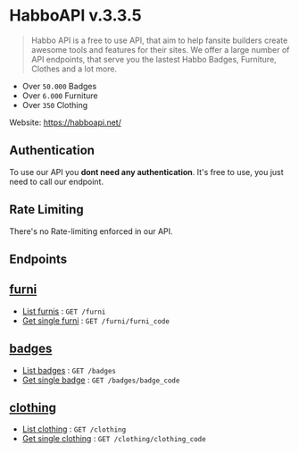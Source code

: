 # HabboAPI v.3.3.5
> Habbo API is a free to use API, that aim to help fansite builders create awesome tools and features for their sites. We offer a large number of API endpoints, that serve you the lastest Habbo Badges, Furniture, Clothes and a lot more.

- Over `50.000` Badges
- Over `6.000` Furniture
- Over `350` Clothing

Website: https://habboapi.net/

## Authentication
To use our API you **dont need any authentication**. It's free to use, you just need to call our endpoint.


## Rate Limiting
There's no Rate-limiting enforced in our API.


## Endpoints 

## [furni](furni/README.md)
- [List furnis](furni/get.md) : `GET /furni`
- [Get single furni](furni/show.md) : `GET /furni/furni_code`

## [badges](badges/README.md)
- [List badges](badges/get.md) : `GET /badges`
- [Get single badge](badges/show.md) : `GET /badges/badge_code`

## [clothing](clothing/README.md)
- [List clothing](clothing/get.md) : `GET /clothing`
- [Get single clothing](clothing/show.md) : `GET /clothing/clothing_code`

